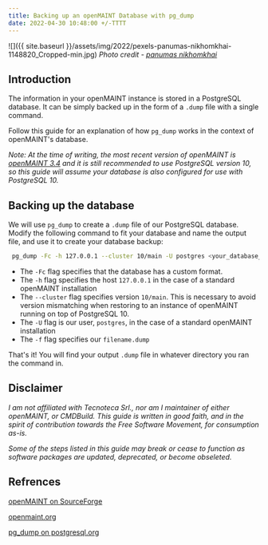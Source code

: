 ```yaml
---
title: Backing up an openMAINT Database with pg_dump
date: 2022-04-30 10:48:00 +/-TTTT
---
```

![]({{ site.baseurl }}/assets/img/2022/pexels-panumas-nikhomkhai-1148820_Cropped-min.jpg)
*Photo credit - [panumas nikhomkhai](https://www.pexels.com/@cookiecutter/)*
## Introduction

The information in your openMAINT instance is stored in a PostgreSQL database. It can be simply backed up in the form of a `.dump`  file with a single command. 

Follow this guide for an explanation of how `pg_dump`  works in the context of openMAINT's database.

*Note: At the time of writing, the most recent version of openMAINT is [openMAINT 3.4](https://sourceforge.net/projects/openmaint/files/2.2/Core%20updates/openmaint-2.2-3.4/) and it is still recommended to use PostgreSQL version 10, so this guide will assume your database is also configured for use with PostgreSQL 10.*

## Backing up the database

We will use `pg_dump`  to create a `.dump`  file of our PostgreSQL database. Modify the following command to fit your database and name the output file, and use it to create your database backup:

```bash
 pg_dump -Fc -h 127.0.0.1 --cluster 10/main -U postgres <your_database_name> -f openMAINT_backup_MM_DD_YYYY.dump
 ```

* The `-Fc`  flag specifies that the database has a custom format.
* The `-h`  flag specifies the host `127.0.0.1` in the case of a standard openMAINT installation
* The `--cluster`  flag specifies version `10/main`. This is necessary to avoid version mismatching when restoring to an instance of openMAINT running on top of PostgreSQL 10.
* The `-U`  flag is our user, `postgres`, in the case of a standard openMAINT installation
* The `-f`  flag specifies our `filename.dump`

That's it! You will find your output `.dump` file in whatever directory you ran the command in.

## Disclaimer

*I am not affiliated with Tecnoteca Srl., nor am I maintainer of either openMAINT, or CMDBuild. This guide is written in good faith, and in the spirit of contribution towards the Free Software Movement, for consumption as-is.*

*Some of the steps listed in this guide may break or cease to function as software packages are updated, deprecated, or become obseleted.*
## Refrences

[openMAINT on SourceForge](https://sourceforge.net/projects/openmaint/)

[openmaint.org](https://www.openmaint.org/)

[pg_dump on postgresql.org](https://www.postgresql.org/docs/current/app-pgdump.html)